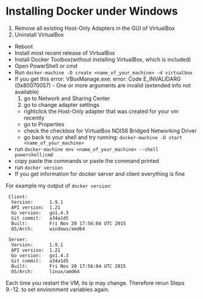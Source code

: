 Installing Docker under Windows
===============================

1. Remove all existing Host-Only Adapters in the GUI of VirtualBox
2. Uninstall VirtualBox
- Reboot
- Install most recent release of VirtualBox
- Install Docker Toolbox(without installing VirtualBox, which is included)
- Open PowerShell or cmd 
- Run `docker-machine -D create <name_of_your_machine> -d virtualbox`
- If you get this error: VBoxManage.exe: error: Code E_INVALIDARG (0x80070057) - One or more arguments are invalid (extended info not available)
    1. go to Network and Sharing Center
    2. go to change adapter settings
    - rightclick the Host-Only adapter that was created for your vm recently
    - go to Properties
    - check the checkbox for VirtualBox NDIS6 Bridged Networking Driver
    - go back to your shell and try running: `docker-machine -D start <name_of_your_machine>`
- run `docker-machine env <name_of_your_machine> --shell powershell|cmd`
- copy paste the commands or paste the command printed
- run `docker version`
- If you get information for docker server and client everything is fine 


For example my output of `docker version`:

     Client:
      Version:      1.9.1
      API version:  1.21
      Go version:   go1.4.3
      Git commit:   a34a1d5
      Built:        Fri Nov 20 17:56:04 UTC 2015
      OS/Arch:      windows/amd64

     Server:
      Version:      1.9.1
      API version:  1.21
      Go version:   go1.4.3
      Git commit:   a34a1d5
      Built:        Fri Nov 20 17:56:04 UTC 2015
      OS/Arch:      linux/amd64
      
      
Each time you restart the VM, its ip may change. Therefore rerun Steps 9.-12. to set environment variables again.
